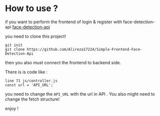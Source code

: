 # How to use ?

if you want to perform the frontend of login & register with face-detection-api [face-detection-api](https://github.com/Alireza17224/Face-Detection)

you need to clone this project!

```
git init
git clone https://github.com/Alireza17224/Simple-Frontend-Face-Detection-Api
```

then you also must connect the frontend to backend side.

There is is code like : 
```
line 71 js/controller.js
const url = 'API_URL';
```
you need to change the ```API_URL``` with the url in API . You also might need to change the fetch structure!

enjoy !
